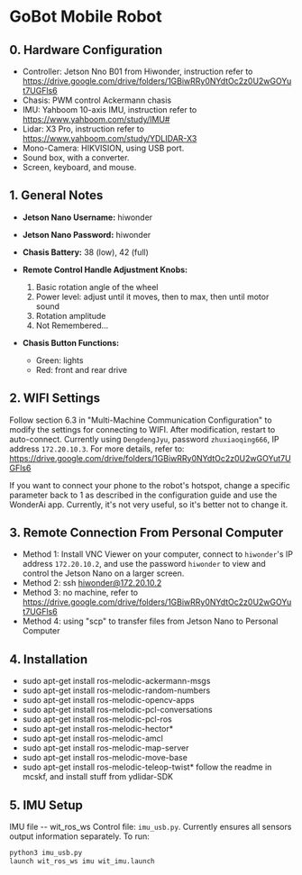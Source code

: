 # GoBot Mobile Robot
## 0. Hardware Configuration
- Controller: Jetson Nno B01 from Hiwonder, instruction refer to https://drive.google.com/drive/folders/1GBiwRRy0NYdtOc2z0U2wGOYut7UGFls6
- Chasis: PWM control Ackermann chasis
- IMU: Yahboom 10-axis IMU, instruction refer to https://www.yahboom.com/study/IMU# 
- Lidar: X3 Pro, instruction refer to https://www.yahboom.com/study/YDLIDAR-X3
- Mono-Camera: HIKVISION, using USB port.
- Sound box, with a converter.
- Screen, keyboard, and mouse.


## 1. General Notes
- **Jetson Nano Username:** hiwonder
- **Jetson Nano Password:** hiwonder
- **Chasis Battery:** 38 (low), 42 (full)
- **Remote Control Handle Adjustment Knobs:**
  1. Basic rotation angle of the wheel
  2. Power level: adjust until it moves, then to max, then until motor sound
  3. Rotation amplitude
  4. Not Remembered...
     
- **Chasis Button Functions:**
  - Green: lights
  - Red: front and rear drive

## 2. WIFI Settings
Follow section 6.3 in "Multi-Machine Communication Configuration" to modify the settings for connecting to WIFI. After modification, restart to auto-connect. Currently using `DengdengJyu`, password `zhuxiaoqing666`, IP address `172.20.10.3`. For more details, refer to: https://drive.google.com/drive/folders/1GBiwRRy0NYdtOc2z0U2wGOYut7UGFls6

If you want to connect your phone to the robot's hotspot, change a specific parameter back to 1 as described in the configuration guide and use the WonderAi app. Currently, it's not very useful, so it's better not to change it.

## 3. Remote Connection From Personal Computer
- Method 1: Install VNC Viewer on your computer, connect to `hiwonder`'s IP address `172.20.10.2`, and use the password `hiwonder` to view and control the Jetson Nano on a larger screen.
- Method 2: ssh hiwonder@172.20.10.2
- Method 3: no machine, refer to https://drive.google.com/drive/folders/1GBiwRRy0NYdtOc2z0U2wGOYut7UGFls6
- Method 4: using "scp" to transfer files from Jetson Nano to Personal Computer

## 4. Installation
- sudo apt-get install ros-melodic-ackermann-msgs
- sudo apt-get install ros-melodic-random-numbers
- sudo apt-get install ros-melodic-opencv-apps
- sudo apt-get install ros-melodic-pcl-conversations
- sudo apt-get install ros-melodic-pcl-ros
- sudo apt-get install ros-melodic-hector*
- sudo apt-get install ros-melodic-amcl
- sudo apt-get install ros-melodic-map-server
- sudo apt-get install ros-melodic-move-base
- sudo apt-get install ros-melodic-teleop-twist*
follow the readme in mcskf, and install stuff from ydlidar-SDK

## 5. IMU Setup
IMU file -- wit_ros_ws
Control file: `imu_usb.py`. Currently ensures all sensors output information separately. To run:
```bash
python3 imu_usb.py
launch wit_ros_ws imu wit_imu.launch

